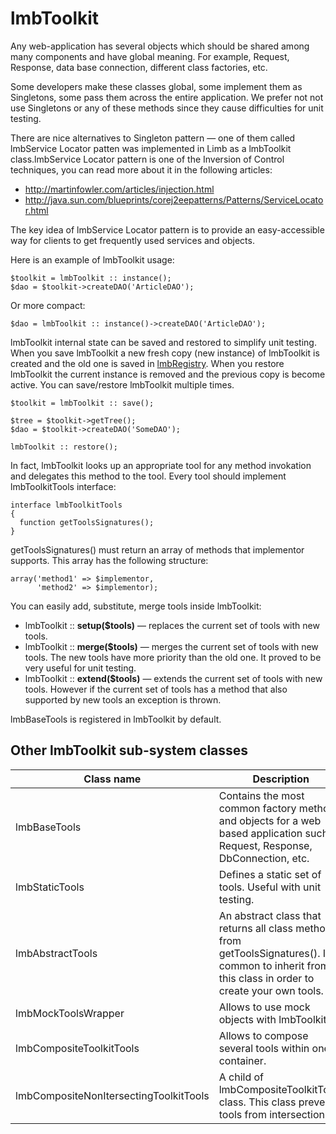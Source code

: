 # lmbToolkit

Any web-application has several objects which should be shared among many components and have global meaning. For example, Request, Response, data base connection, different class factories, etc.

Some developers make these classes global, some implement them as Singletons, some pass them across the entire application. We prefer not not use Singletons or any of these methods since they cause difficulties for unit testing.

There are nice alternatives to Singleton pattern — one of them called lmbService Locator patten was implemented in Limb as a lmbToolkit class.lmbService Locator pattern is one of the Inversion of Control techniques, you can read more about it in the following articles:

* http://martinfowler.com/articles/injection.html
* http://java.sun.com/blueprints/corej2eepatterns/Patterns/ServiceLocator.html

The key idea of lmbService Locator pattern is to provide an easy-accessible way for clients to get frequently used services and objects.

Here is an example of lmbToolkit usage:

    $toolkit = lmbToolkit :: instance();
    $dao = $toolkit->createDAO('ArticleDAO');

Or more compact:

    $dao = lmbToolkit :: instance()->createDAO('ArticleDAO');

lmbToolkit internal state can be saved and restored to simplify unit testing. When you save lmbToolkit a new fresh copy (new instance) of lmbToolkit is created and the old one is saved in [lmbRegistry](../../../docs/toolkit/docs/en/toolkit/lmb_registry.md). When you restore lmbToolkit the current instance is removed and the previous copy is become active. You can save/restore lmbToolkit multiple times.

    $toolkit = lmbToolkit :: save();
 
    $tree = $toolkit->getTree();
    $dao = $toolkit->createDAO('SomeDAO');
   
    lmbToolkit :: restore();

In fact, lmbToolkit looks up an appropriate tool for any method invokation and delegates this method to the tool. Every tool should implement lmbToolkitTools interface:

    interface lmbToolkitTools
    {
      function getToolsSignatures();
    }

getToolsSignatures() must return an array of methods that implementor supports. This array has the following structure:

    array('method1' => $implementor,
          'method2' => $implementor);

You can easily add, substitute, merge tools inside lmbToolkit:

* lmbToolkit :: **setup($tools)** — replaces the current set of tools with new tools.
* lmbToolkit :: **merge($tools)** — merges the current set of tools with new tools. The new tools have more priority than the old one. It proved to be very useful for unit testing.
* lmbToolkit :: **extend($tools)** — extends the current set of tools with new tools. However if the current set of tools has a method that also supported by new tools an exception is thrown.

lmbBaseTools is registered in lmbToolkit by default.

## Other lmbToolkit sub-system classes

Class name | Description
-----------|------------
lmbBaseTools | Contains the most common factory methods and objects for a web based application such as Request, Response, DbConnection, etc.
lmbStaticTools | Defines a static set of tools. Useful with unit testing.
lmbAbstractTools | An abstract class that returns all class methods from getToolsSignatures(). It's common to inherit from this class in order to create your own tools.
lmbMockToolsWrapper | Allows to use mock objects with lmbToolkit.
lmbCompositeToolkitTools | Allows to compose several tools within one container.
lmbCompositeNonItersectingToolkitTools | A child of lmbCompositeToolkitTools class. This class prevents tools from intersection.
